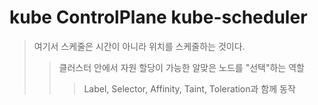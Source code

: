 # kube ControlPlane kube-scheduler

> 여기서 스케줄은 시간이 아니라 위치를 스케줄하는 것이다.
>
> > 클러스터 안에서 자원 할당이 가능한 알맞은 노드를 "선택"하는 역할
> >
> > > Label, Selector, Affinity, Taint, Toleration과 함께 동작
